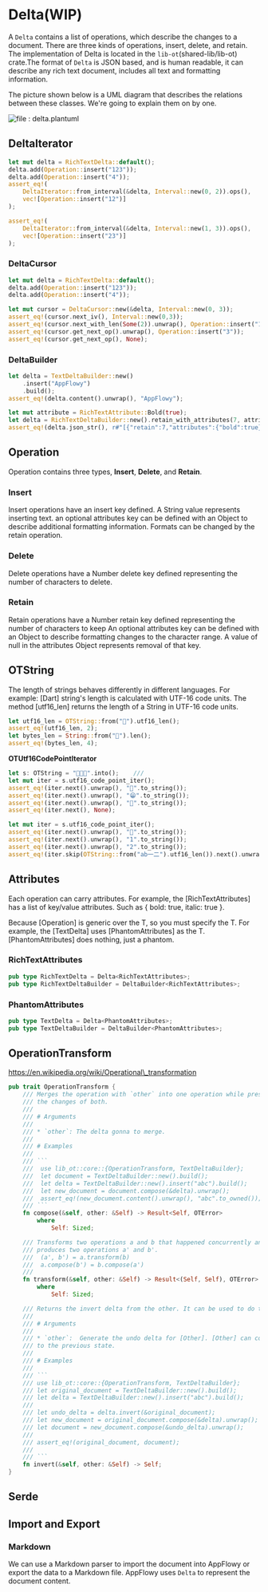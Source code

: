 # Delta(WIP)

A `Delta` contains a list of operations, which describe the changes to a document. There are three kinds of operations, insert, delete, and retain. The implementation of Delta is located in the `lib-ot`(shared-lib/lib-ot) crate.The format of `Delta` is JSON based, and is human readable, it can describe any rich text document, includes all text and formatting information.

The picture shown below is a UML diagram that describes the relations between these classes. We're going to explain them on by one.

![file : delta.plantuml](../../../../uml/output/Delta.svg)

## DeltaIterator

```rust
let mut delta = RichTextDelta::default();
delta.add(Operation::insert("123"));
delta.add(Operation::insert("4"));
assert_eq!(
    DeltaIterator::from_interval(&delta, Interval::new(0, 2)).ops(),
    vec![Operation::insert("12")]
);

assert_eq!(
    DeltaIterator::from_interval(&delta, Interval::new(1, 3)).ops(),
    vec![Operation::insert("23")]
);
```

### DeltaCursor

```rust
let mut delta = RichTextDelta::default();   
delta.add(Operation::insert("123"));    
delta.add(Operation::insert("4"));

let mut cursor = DeltaCursor::new(&delta, Interval::new(0, 3));
assert_eq!(cursor.next_iv(), Interval::new(0,3));
assert_eq!(cursor.next_with_len(Some(2)).unwrap(), Operation::insert("12"));
assert_eq!(cursor.get_next_op().unwrap(), Operation::insert("3"));
assert_eq!(cursor.get_next_op(), None);
```

### DeltaBuilder

```rust
let delta = TextDeltaBuilder::new()
    .insert("AppFlowy")
    .build();
assert_eq!(delta.content().unwrap(), "AppFlowy");

let mut attribute = RichTextAttribute::Bold(true);
let delta = RichTextDeltaBuilder::new().retain_with_attributes(7, attribute.into()).build();    
assert_eq!(delta.json_str(), r#"[{"retain":7,"attributes":{"bold":true}}]"#);
```

## Operation

Operation contains three types, **Insert**, **Delete**, and **Retain**.

### Insert

Insert operations have an insert key defined. A String value represents inserting text. an optional attributes key can be defined with an Object to describe additional formatting information. Formats can be changed by the retain operation.

### Delete

Delete operations have a Number delete key defined representing the number of characters to delete.

### Retain

Retain operations have a Number retain key defined representing the number of characters to keep An optional attributes key can be defined with an Object to describe formatting changes to the character range. A value of null in the attributes Object represents removal of that key.

## OTString

The length of strings behaves differently in different languages. For example: \[Dart] string's length is calculated with UTF-16 code units. The method \[utf16\_len] returns the length of a String in UTF-16 code units.

```rust
let utf16_len = OTString::from("👋").utf16_len();
assert_eq!(utf16_len, 2);
let bytes_len = String::from("👋").len();
assert_eq!(bytes_len, 4);
```

**OTUtf16CodePointIterator**

```rust
let s: OTString = "👋😁👋".into();    ///
let mut iter = s.utf16_code_point_iter();
assert_eq!(iter.next().unwrap(), "👋".to_string());
assert_eq!(iter.next().unwrap(), "😁".to_string());
assert_eq!(iter.next().unwrap(), "👋".to_string());
assert_eq!(iter.next(), None);

let mut iter = s.utf16_code_point_iter();
assert_eq!(iter.next().unwrap(), "👋".to_string());
assert_eq!(iter.next().unwrap(), "1".to_string());
assert_eq!(iter.next().unwrap(), "2".to_string());
assert_eq!(iter.skip(OTString::from("ab一二").utf16_len()).next().unwrap(), "👋".to_string());
```

## Attributes

Each operation can carry attributes. For example, the \[RichTextAttributes] has a list of key/value attributes. Such as { bold: true, italic: true }.

Because \[Operation] is generic over the T, so you must specify the T. For example, the \[TextDelta] uses \[PhantomAttributes] as the T. \[PhantomAttributes] does nothing, just a phantom.

### RichTextAttributes

```rust
pub type RichTextDelta = Delta<RichTextAttributes>;
pub type RichTextDeltaBuilder = DeltaBuilder<RichTextAttributes>;
```

### PhantomAttributes

```rust
pub type TextDelta = Delta<PhantomAttributes>;
pub type TextDeltaBuilder = DeltaBuilder<PhantomAttributes>;
```

## OperationTransform

https://en.wikipedia.org/wiki/Operational\_transformation

````rust
pub trait OperationTransform {
    /// Merges the operation with `other` into one operation while preserving
    /// the changes of both.    
    ///
    /// # Arguments
    ///
    /// * `other`: The delta gonna to merge.
    ///
    /// # Examples
    ///
    /// ```
    ///  use lib_ot::core::{OperationTransform, TextDeltaBuilder};
    ///  let document = TextDeltaBuilder::new().build();
    ///  let delta = TextDeltaBuilder::new().insert("abc").build();
    ///  let new_document = document.compose(&delta).unwrap();
    ///  assert_eq!(new_document.content().unwrap(), "abc".to_owned());
    /// ```
    fn compose(&self, other: &Self) -> Result<Self, OTError>
        where
            Self: Sized;

    /// Transforms two operations a and b that happened concurrently and
    /// produces two operations a' and b'.
    ///  (a', b') = a.transform(b)
    ///  a.compose(b') = b.compose(a')    
    ///
    fn transform(&self, other: &Self) -> Result<(Self, Self), OTError>
        where
            Self: Sized;

    /// Returns the invert delta from the other. It can be used to do the undo operation.
    ///
    /// # Arguments
    ///
    /// * `other`:  Generate the undo delta for [Other]. [Other] can compose the undo delta to return
    /// to the previous state.
    ///
    /// # Examples
    ///
    /// ```
    /// use lib_ot::core::{OperationTransform, TextDeltaBuilder};
    /// let original_document = TextDeltaBuilder::new().build();
    /// let delta = TextDeltaBuilder::new().insert("abc").build();
    ///
    /// let undo_delta = delta.invert(&original_document);
    /// let new_document = original_document.compose(&delta).unwrap();
    /// let document = new_document.compose(&undo_delta).unwrap();
    ///
    /// assert_eq!(original_document, document);
    ///
    /// ```
    fn invert(&self, other: &Self) -> Self;
}
````

## Serde

## Import and Export

### Markdown

We can use a Markdown parser to import the document into AppFlowy or export the data to a Markdown file. AppFlowy uses `Delta` to represent the document content.
